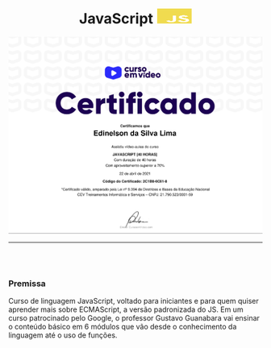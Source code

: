 <h1 align="center">JavaScript <img width="70px" height="30px" src="https://raw.githubusercontent.com/devicons/devicon/master/icons/javascript/javascript-plain.svg"/></h1>
<div align="center"> 
   <img src="./certificado.png"/>
</div>
<hr>
<br>
<br>

### Premissa
Curso de linguagem JavaScript, voltado para iniciantes e para quem quiser aprender mais sobre ECMAScript, a versão padronizada do JS. Em um curso patrocinado pelo Google, o professor Gustavo Guanabara vai ensinar o conteúdo básico em 6 módulos que vão desde o conhecimento da linguagem até o uso de funções.
